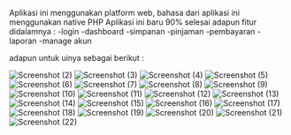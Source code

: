 Aplikasi ini menggunakan platform web, bahasa dari aplikasi ini menggunakan native PHP 
Aplikasi ini baru 90% selesai
adapun fitur didalamnya :
-login
-dashboard
-simpanan
-pinjaman
-pembayaran
-laporan
-manage akun

adapun untuk uinya sebagai berikut : 


![Screenshot (2)](https://user-images.githubusercontent.com/68627624/171104125-22c85b91-9700-4533-b578-16e566591469.png)
![Screenshot (3)](https://user-images.githubusercontent.com/68627624/171104136-8ef6e098-0b0f-4bef-b975-7eb99177041b.png)
![Screenshot (4)](https://user-images.githubusercontent.com/68627624/171104191-8c55abbe-f595-4d58-9d33-5d02ca09f4d6.png)
![Screenshot (5)](https://user-images.githubusercontent.com/68627624/171104193-8376d67f-d3a5-420c-9920-6b84110a02ff.png)
![Screenshot (6)](https://user-images.githubusercontent.com/68627624/171104195-79653664-d7a1-49b9-942e-cd3da23d9e0a.png)
![Screenshot (7)](https://user-images.githubusercontent.com/68627624/171104198-9bd81cbb-651c-49c3-a04d-4781f8dff1db.png)
![Screenshot (8)](https://user-images.githubusercontent.com/68627624/171104202-032eee17-ddc4-41e4-967d-1865afcc98db.png)
![Screenshot (9)](https://user-images.githubusercontent.com/68627624/171104205-e6d25fae-2ffc-412a-a63d-63d9d1476b74.png)
![Screenshot (10)](https://user-images.githubusercontent.com/68627624/171104208-1737e3e2-bcb4-49ed-902d-6cc4cc528deb.png)
![Screenshot (11)](https://user-images.githubusercontent.com/68627624/171104212-72c1106a-fbb2-4def-b734-5bb5b87c1cf9.png)
![Screenshot (12)](https://user-images.githubusercontent.com/68627624/171104169-e27f36a3-23c1-41df-8b71-008922ab4ad4.png)
![Screenshot (13)](https://user-images.githubusercontent.com/68627624/171104171-e2346db8-cd16-41c6-83ce-d6ea906fb2e9.png)
![Screenshot (14)](https://user-images.githubusercontent.com/68627624/171104174-46a63979-0755-4d81-aec2-70b0854b9fec.png)
![Screenshot (15)](https://user-images.githubusercontent.com/68627624/171104178-a39bbf7d-e43c-42e8-9741-b257a4ee873f.png)
![Screenshot (16)](https://user-images.githubusercontent.com/68627624/171104179-00d4ceed-8095-4e53-9c0c-1004f2d3a28d.png)
![Screenshot (17)](https://user-images.githubusercontent.com/68627624/171104181-83493435-2c11-4a75-b5c5-c425882e1a60.png)
![Screenshot (18)](https://user-images.githubusercontent.com/68627624/171104183-eab5bc05-97d0-4645-9203-edb8979017a6.png)
![Screenshot (19)](https://user-images.githubusercontent.com/68627624/171104185-1e89ff10-2956-412a-b337-0f00684ad8d4.png)
![Screenshot (20)](https://user-images.githubusercontent.com/68627624/171104186-1b062ddf-186e-4bf8-90bd-a2cecc6d0806.png)
![Screenshot (21)](https://user-images.githubusercontent.com/68627624/171104187-01050086-a12d-4720-9bac-33cbb6aa111b.png)
![Screenshot (22)](https://user-images.githubusercontent.com/68627624/171104188-594b3b8c-ceb1-45a6-b791-2ef9e85d5a76.png)

